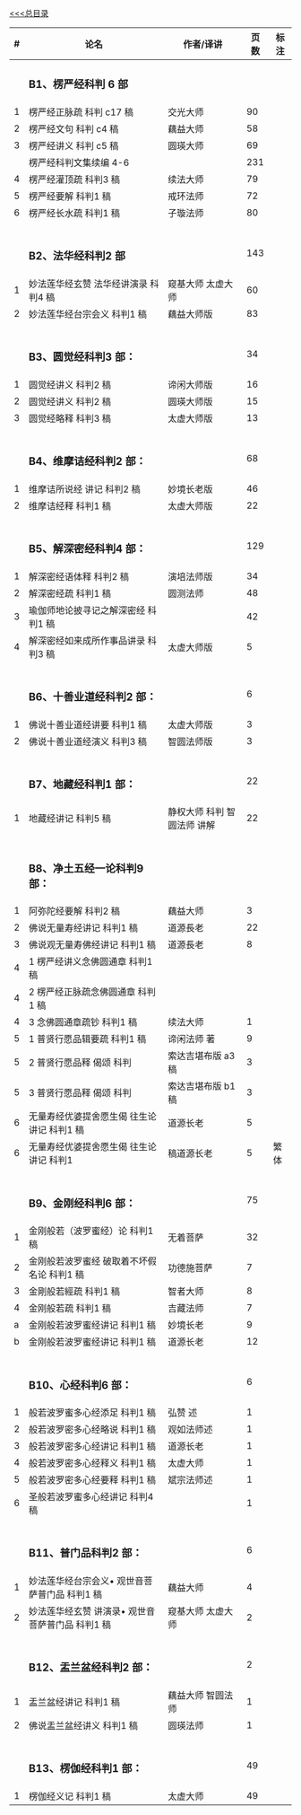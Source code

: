 [<<<总目录](./index.md)


|#|论名| 作者/译讲|页数|标注|
|-|-----------------------|---|--|--|
||  <h3 id="b-1">B1、楞严经科判 6 部</h3> |
|1|楞严经正脉疏 科判 c17 稿| 交光大师|90|
|2|楞严经文句 科判 c4 稿| 藕益大师|58|
|3|楞严经讲义 科判 c5 稿| 圆瑛大师|69|
||楞严经科判文集续编 4-6 ||231|
|4|楞严经灌顶疏 科判3 稿| 续法大师|79|
|5|楞严经要解 科判1 稿 |戒环法师|72|
|6|楞严经长水疏 科判1 稿| 子璇法师|80|
||
||
||
||<h3 id="b-2">B2、法华经科判2 部</h3>||143|
|1|妙法莲华经玄赞 法华经讲演录 科判4 稿| 窥基大师 太虚大师|60|
|2|妙法莲华经台宗会义 科判1 稿 |藕益大师版|83|
||
||
||
||<h3 id="b-3">B3、圆觉经科判3 部：</h3>||34|
|1|圆觉经讲义 科判2 稿 |谛闲大师版|16|
|2|圆觉经讲义 科判2 稿 |圆瑛大师版|15|
|3|圆觉经略释 科判3 稿 |太虚大师版|13|
||
||
||
||<h3 id="b-4">B4、维摩诘经科判2 部：</h3>||68|
|1|维摩诘所说经 讲记 科判2 稿 |妙境长老版|46|
|2|维摩诘经释 科判1 稿 |太虚大师版|22|
||
||
||
||<h3 id="b-5">B5、解深密经科判4 部：</h3>||129|
|1|解深密经语体释 科判2 稿| 演培法师版|34|
|2|解深密经疏 科判1 稿| 圆测法师|48|
|3|瑜伽师地论披寻记之解深密经 科判1 稿||42|
|4|解深密经如来成所作事品讲录 科判3 稿| 太虚大师版|5|
||
||
||
||<h3 id="b-6">B6、十善业道经科判2 部：</h3>||6|
|1|佛说十善业道经讲要 科判1 稿| 太虚大师版|3|
|2|佛说十善业道经演义 科判3 稿| 智圆法师版|3|
||
||
||
||<h3 id="b-7">B7、地藏经科判1 部：</h3>||22|
|1|地藏经讲记 科判5 稿| 静权大师 科判 智圆法师 讲解|22|
||
||
||
||<h3 id="b-8">B8、净土五经一论科判9 部：</h3>|
|1|阿弥陀经要解 科判2 稿 |藕益大师|3|
|2|佛说无量寿经讲记 科判1 稿| 道源長老|22|
|3|佛说观无量寿佛经讲记 科判1 稿| 道源長老|8|
|4|1 楞严经讲义念佛圆通章 科判1 稿|
|4|2 楞严经正脉疏念佛圆通章 科判1 稿|
|4|3 念佛圆通章疏钞 科判1 稿| 续法大师|1|
|5|1 普贤行愿品辑要疏 科判1 稿| 谛闲法师 著|9|
|5|2 普贤行愿品释 偈颂 科判 |索达吉堪布版 a3 稿|3|
|5|3 普贤行愿品释 偈颂 科判 |索达吉堪布版 b1 稿|3|
|6|无量寿经优婆提舍愿生偈 往生论 讲记 科判1 稿| 道源长老|5|
|6|无量寿经优婆提舍愿生偈 往生论 讲记 科判1| 稿道源长老|5| 繁体|
||
||
||
||<h3 id="b-9">B9、金刚经科判6 部：</h3>||75|
|1| 金刚般若（波罗蜜经）论 科判1 稿| 无着菩萨|32|
|2| 金刚般若波罗蜜经 破取着不坏假名论 科判1 稿| 功德施菩萨|7|
|3| 金剛般若經疏 科判1 稿| 智者大师|8|
|4| 金刚般若疏 科判1 稿 |吉藏法师|7|
|a| 金刚般若波罗蜜经讲记 科判1 稿| 妙境长老|9|
|b| 金刚般若波罗蜜经讲记 科判1 稿| 道源长老|12|
||
||
||
||<h3 id="b-10">B10、心经科判6 部：</h3>||6|
|1| 般若波罗蜜多心经添足 科判1 稿| 弘赞 述|1|
|2| 般若波罗密多心经略说 科判1 稿| 观如法师述|1|
|3| 般若波罗密多心经讲记 科判1 稿| 道源长老|1|
|4| 般若波罗密多心经释义 科判1 稿| 太虚大师|1|
|5| 般若波罗密多心经要释 科判1 稿| 斌宗法师述|1|
|6| 圣般若波罗蜜多心经讲记 科判4 稿||1|
||
||
||
||<h3 id="b-11">B11、普门品科判2 部：</h3>||6|
|1 |妙法莲华经台宗会义• 观世音菩萨普门品 科判1 稿 |藕益大师|4|
|2 |妙法莲华经玄赞 讲演录• 观世音菩萨普门品 科判1 稿| 窥基大师 太虚大师|2|
||
||
||
||<h3 id="b-12">B12、盂兰盆经科判2 部：</h3>||2|
|1 |盂兰盆经讲记 科判1 稿 |藕益大师 智圆法师|1|
|2 |佛说盂兰盆经讲义 科判1 稿| 圆瑛法师|1|
||
||
||
||<h3 id="b-13">B13、楞伽经科判1 部：</h3>||49|
|1|楞伽经义记 科判1 稿 |太虚大师|49|
